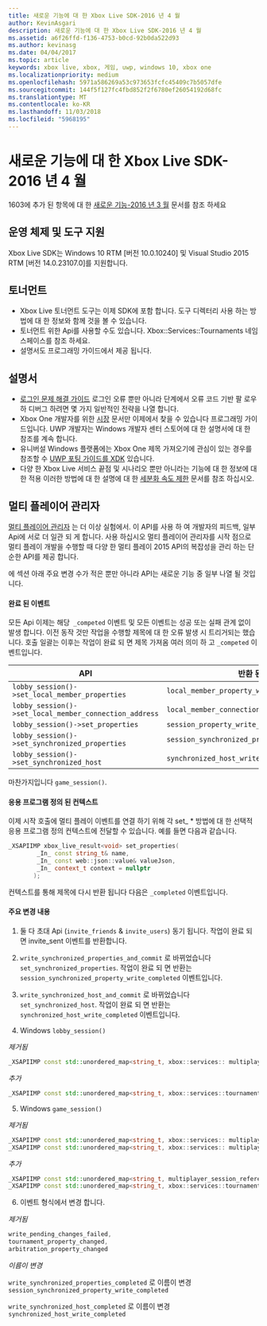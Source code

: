 ```yaml
---
title: 새로운 기능에 대 한 Xbox Live SDK-2016 년 4 월
author: KevinAsgari
description: 새로운 기능에 대 한 Xbox Live SDK-2016 년 4 월
ms.assetid: a6f26ffd-f136-4753-b0cd-92b0da522d93
ms.author: kevinasg
ms.date: 04/04/2017
ms.topic: article
keywords: xbox live, xbox, 게임, uwp, windows 10, xbox one
ms.localizationpriority: medium
ms.openlocfilehash: 5971a586269a53c973653fcfc45409c7b5057dfe
ms.sourcegitcommit: 144f5f127fc4fbd852f2f6780ef26054192d68fc
ms.translationtype: MT
ms.contentlocale: ko-KR
ms.lasthandoff: 11/03/2018
ms.locfileid: "5968195"
---
```

# <a name="whats-new-for-the-xbox-live-sdk---april-2016"></a>새로운 기능에 대 한 Xbox Live SDK-2016 년 4 월

1603에 추가 된 항목에 대 한 [새로운 기능-2016 년 3 월](1603-whats-new.md) 문서를 참조 하세요

## <a name="os-and-tool-support"></a>운영 체제 및 도구 지원
Xbox Live SDK는 Windows 10 RTM [버전 10.0.10240] 및 Visual Studio 2015 RTM [버전 14.0.23107.0]를 지원합니다.

## <a name="tournaments"></a>토너먼트
- Xbox Live 토너먼트 도구는 이제 SDK에 포함 합니다.  도구 디렉터리 사용 하는 방법에 대 한 정보와 함께 것을 볼 수 있습니다.
- 토너먼트 위한 Api를 사용할 수도 있습니다.  Xbox::Services::Tournaments 네임 스페이스를 참조 하세요.
- 설명서도 프로그래밍 가이드에서 제공 됩니다.

## <a name="documentation"></a>설명서
- [로그인 문제 해결 가이드](../using-xbox-live/troubleshooting/troubleshooting-sign-in.md) 로그인 오류 뿐만 아니라 단계에서 오류 코드 기반 팔 로우 하 디버그 하려면 몇 가지 일반적인 전략을 나열 합니다.
- Xbox One 개발자를 위한 [시장](https://developer.microsoft.com/en-us/games/xbox/docs/xboxlive/xbox-live-partners/xbox-marketplace/marketplace-and-downloadable-content) 문서만 이제에서 찾을 수 있습니다 프로그래밍 가이드입니다.  UWP 개발자는 Windows 개발자 센터 스토어에 대 한 설명서에 대 한 참조를 계속 합니다.
- 유니버설 Windows 플랫폼에는 Xbox One 제목 가져오기에 관심이 있는 경우를 참조할 수 [UWP 포팅 가이드를 XDK](../using-xbox-live/porting-xbox-live-code-from-xdk-to-uwp.md) 있습니다.
- 다양 한 Xbox Live 서비스 끝점 및 시나리오 뿐만 아니라는 기능에 대 한 정보에 대 한 적용 이러한 방법에 대 한 설명에 대 한 [세분화 속도 제한](../using-xbox-live/best-practices/fine-grained-rate-limiting.md) 문서를 참조 하십시오.

## <a name="multiplayer-manager"></a>멀티 플레이어 관리자
[멀티 플레이어 관리자](../multiplayer/multiplayer-manager.md) 는 더 이상 실험에서.  이 API를 사용 하 여 개발자의 피드백, 일부 Api에 서로 더 일관 되 게 합니다.  사용 하십시오 멀티 플레이어 관리자를 시작 점으로 멀티 플레이 개발을 수행할 때 다양 한 멀티 플레이 2015 API의 복잡성을 관리 하는 단순한 API를 제공 합니다.

에 섹션 아래 주요 변경 수가 적은 뿐만 아니라 API는 새로운 기능 중 일부 나열 될 것입니다.

#### <a name="completed-events"></a>완료 된 이벤트
모든 Api 이제는 해당``` _competed``` 이벤트 및 모든 이벤트는 성공 또는 실패 관계 없이 발생 합니다. 이전 동작 것만 작업을 수행할 제목에 대 한 오류 발생 시 트리거되는 했습니다. 호출 일괄는 이후는 작업이 완료 되 면 제목 가져옴 여러 의미 하 고 ```_competed``` 이벤트입니다.

| API | 반환 된 이벤트 |
|-----|----------------|
| ```lobby_session()->set_local_member_properties``` |  ```local_member_property_write_completed ```
| ```lobby_session()->set_local_member_connection_address``` | ```local_member_connection_address_write_completed``` |
| ```lobby_session()->set_properties``` | ```session_property_write_completed``` |
| ```lobby_session()->set_synchronized_properties``` | ```session_synchronized_property_write_completed``` |
| ```lobby_session()->set_synchronized_host``` | ```synchronized_host_write_completed``` |

마찬가지입니다 ```game_session()```.

#### <a name="application-defined-context"></a>응용 프로그램 정의 된 컨텍스트
이제 시작 호출에 멀티 플레이 이벤트를 연결 하기 위해 각 set_ * 방법에 대 한 선택적 응용 프로그램 정의 컨텍스트에 전달할 수 있습니다.
예를 들면 다음과 같습니다.

```cpp
_XSAPIIMP xbox_live_result<void> set_properties(
        _In_ const string_t& name,
        _In_ const web::json::value& valueJson,
        _In_ context_t context = nullptr
       );
```

컨텍스트를 통해 제목에 다시 반환 됩니다 다음은 ```_completed``` 이벤트입니다.

#### <a name="breaking-changes"></a>주요 변경 내용

1.  둘 다 초대 Api (```invite_friends``` & ```invite_users```) 동기 됩니다. 작업이 완료 되 면 invite_sent 이벤트를 반환합니다.

2.  ```write_synchronized_properties_and_commit``` 로 바뀌었습니다 ```set_synchronized_properties```. 작업이 완료 되 면 반환는 ```session_synchronized_property_write_completed``` 이벤트입니다.

3.  ```write_synchronized_host_and_commit``` 로 바뀌었습니다 ```set_synchronized_host```. 작업이 완료 되 면 반환는 ```synchronized_host_write_completed``` 이벤트입니다.

4.  Windows ```lobby_session()```

  *제거됨*

```cpp
_XSAPIIMP const std::unordered_map<string_t, xbox::services:: multiplayer::multiplayer_session_tournaments_server& tournaments_server() const;
```

  *추가*

```cpp
_XSAPIIMP const std::unordered_map<string_t, xbox::services::tournaments::tournament_team_result>& tournament_team_results() const;
```

5.  Windows ```game_session()```

  *제거됨*

```cpp
_XSAPIIMP const std::unordered_map<string_t, xbox::services:: multiplayer::multiplayer_session_tournaments_server& tournaments_server() const;
_XSAPIIMP const std::unordered_map<string_t, xbox::services:: multiplayer::multiplayer_session_arbitration_server& arbitration_server() const;
```
  *추가*

```cpp
_XSAPIIMP const std::unordered_map<string_t, multiplayer_session_reference>& tournament_teams() const;
_XSAPIIMP const std::unordered_map<string_t, xbox::services::tournaments::tournament_team_result>& tournament_team_results() const;
```

6.  이벤트 형식에서 변경 합니다.

  *제거됨*

```cpp
write_pending_changes_failed,
tournament_property_changed,
arbitration_property_changed
```

  *이름이 변경*

  ```write_synchronized_properties_completed``` 로 이름이 변경 ```session_synchronized_property_write_completed```

  ```write_synchronized_host_completed``` 로 이름이 변경 ```synchronized_host_write_completed```
